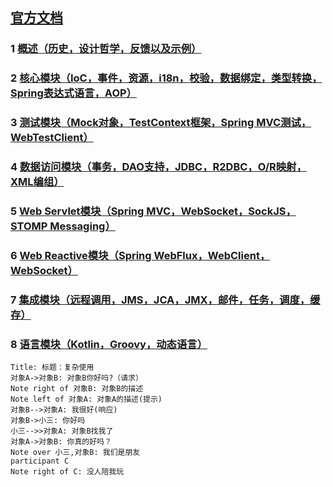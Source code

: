 ##  [官方文档](https://docs.spring.io/spring-framework/docs/current/reference/html/)
### 1 [概述（历史，设计哲学，反馈以及示例）](https://docs.spring.io/spring-framework/docs/current/reference/html/overview.html#overview-philosophy)
### 2 [核心模块（IoC，事件，资源，i18n，校验，数据绑定，类型转换，Spring表达式语言，AOP）](https://docs.spring.io/spring-framework/docs/current/reference/html/core.html#spring-core)
### 3 [测试模块（Mock对象，TestContext框架，Spring MVC测试，WebTestClient）](https://docs.spring.io/spring-framework/docs/current/reference/html/testing.html#testing)
### 4 [数据访问模块（事务，DAO支持，JDBC，R2DBC，O/R映射，XML编组）](https://docs.spring.io/spring-framework/docs/current/reference/html/data-access.html#spring-data-tier)
### 5 [Web Servlet模块（Spring MVC，WebSocket，SockJS，STOMP Messaging）](https://docs.spring.io/spring-framework/docs/current/reference/html/web.html#spring-web)
### 6 [Web Reactive模块（Spring WebFlux，WebClient，WebSocket）](https://docs.spring.io/spring-framework/docs/current/reference/html/web-reactive.html#spring-webflux)
### 7 [集成模块（远程调用，JMS，JCA，JMX，邮件，任务，调度，缓存）](https://docs.spring.io/spring-framework/docs/current/reference/html/integration.html#spring-integration)
### 8 [语言模块（Kotlin，Groovy，动态语言）](https://docs.spring.io/spring-framework/docs/current/reference/html/languages.html)

```sequence
Title: 标题：复杂使用
对象A->对象B: 对象B你好吗?（请求）
Note right of 对象B: 对象B的描述
Note left of 对象A: 对象A的描述(提示)
对象B-->对象A: 我很好(响应)
对象B->小三: 你好吗
小三-->>对象A: 对象B找我了
对象A->对象B: 你真的好吗？
Note over 小三,对象B: 我们是朋友
participant C
Note right of C: 没人陪我玩
```
